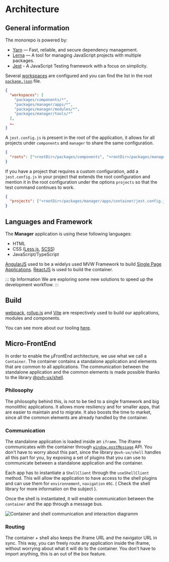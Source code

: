 # Architecture

## General information

The monorepo is powered by:

- [Yarn](https://yarnpkg.com) — Fast, reliable, and secure dependency management.
- [Lerna](https://lerna.js.org/) — A tool for managing JavaScript projects with multiple packages.
- [Jest](https://jestjs.io/) - A JavaScript Testing framework with a focus on simplicity.

Several [workspaces](https://yarnpkg.com/lang/en/docs/workspaces/) are configured and you can find the list in the root [`package.json`](https://github.com/ovh/manager/blob/master/package.json#L7-L12) file.

```json
{
  "workspaces": [
    "packages/components/*",
    "packages/manager/apps/*",
    "packages/manager/modules/*",
    "packages/manager/tools/*"
  ],
  …,
}
```

A `jest.config.js` is present in the root of the application, it allows for all projects under `components` and `manager` to share the same configuration.

```json
{
  "roots": ["<rootDir>/packages/components", "<rootDir>/packages/manager"]
}
```

If you have a project that requires a custom configuration, add a `jest.config.js` in your project that extends the root configuration and mention it in the root configuration under the options `projects` so that the test command continues to work.

```json
{
  "projects": ["<rootDir>/packages/manager/apps/container/jest.config.js"]
}
```

## Languages and Framework

The **Manager** application is using these following languages:

- HTML
- CSS ([Less.js](http://lesscss.org/), [SCSS](https://sass-lang.com/))
- JavaScript/TypeScript

[AngularJS](https://angularjs.org/) used to be a widelys used MVW Framework to build [Single Page Applications](https://en.wikipedia.org/wiki/Single-page_application).
[ReactJS](https://reactjs.org/) is used to build the container.

::: tip Information
We are exploring some new solutions to speed up the development workflow.
:::

## Build

[webpack](https://webpack.js.org/), [rollup.js](https://rollupjs.org) and [Vite](https://vitejs.dev/) are respectively used to build our applications, modules and components.

You can see more about our tooling [here](/guide/tools.md).

## Micro-FrontEnd

In order to enable the µFrontEnd architecture, we use what we call a `Container`. The container contains a standalone application and elements that are common to all applications.
The communication between the standalone application and the common elements is made possible thanks to the library [@ovh-ux/shell](https://github.com/ovh/manager/blob/master/packages/components/ovh-shell/README.md).

### Philosophy

The philosophy behind this, is not to be tied to a single framework and big monolithic applications. It allows more resiliency and for smaller apps, that are easier to maintain and to migrate. It also boosts the time to market, since all the common elements are already handled by the container.

### Communication

The standalone application is loaded inside an `iframe`. The iframe communicates with the container through [`window.postMessage`](https://developer.mozilla.org/en-US/docs/Web/API/Window/postMessage) API. You don't have to worry about this part, since the library `@ovh-ux/shell` handles all this part for you, by exposing a set of plugins that you can use to communicate between a standalone application and the container.

Each app has to instantiate a `ShellClient` through the `useShellClient` method. This will allow the application to have access to the shell plugins and can use them for `environnement`, `navigation` etc. ( Check the shell library for more information on the subject ).

Once the shell is instantiated, it will enable communication between the `container` and the app through a message bus.

![Container and shell communication and interaction diagramm](/manager/assets/img/container-shell-comm.png)

### Routing

The container + shell also keeps the iframe URL and the navigator URL in sync. This way, you can freely route any application inside the iframe, without worrying about what it will do to the container.
You don't have to import anything, this is an out of the box feature.
